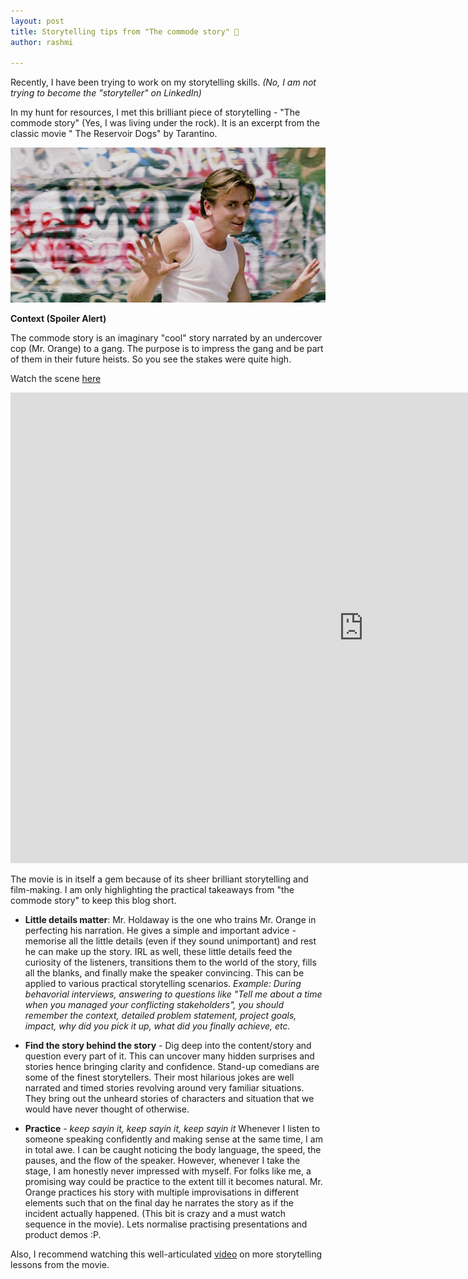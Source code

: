 ```yaml
---
layout: post
title: Storytelling tips from "The commode story" 🚽
author: rashmi

---
```


Recently, I have been trying to work on my storytelling skills.
*(No, I am not trying to become the "storyteller" on LinkedIn)*

In my hunt for resources, I met this brilliant piece of storytelling - "The commode story" (Yes, I was living under the rock). It is an excerpt from the classic movie " The Reservoir Dogs" by Tarantino.

![image](./assets/images/reservoir-dogs.jpeg)


**Context (Spoiler Alert)**

The commode story is an imaginary "cool" story narrated by an undercover cop (Mr. Orange) to a gang. The purpose is to impress the gang and be part of them in their future heists. So you see the stakes were quite high.


Watch the scene [here](
https://www.youtube.com/watch?v=7P-f-nzOTV4)

<iframe width="1130" height="753" src="https://www.youtube.com/embed/7P-f-nzOTV4" title="YouTube video player" frameborder="0" allow="accelerometer; autoplay; clipboard-write; encrypted-media; gyroscope; picture-in-picture" allowfullscreen></iframe>

The movie is in itself a gem because of its sheer brilliant storytelling and film-making. I am only highlighting the practical takeaways from "the commode story" to keep this blog short.


- **Little details matter**: Mr. Holdaway is the one who trains Mr. Orange in perfecting his narration. He gives a simple and important advice - memorise all the little details (even if they sound unimportant) and rest he can make up the story. IRL as well, these little details feed the curiosity of the listeners, transitions them to the world of the story, fills all the blanks, and finally make the speaker convincing. This can be applied to various practical storytelling scenarios. *Example: During behavorial interviews, answering to questions like "Tell me about a time when you managed your conflicting stakeholders", you should remember the context, detailed problem statement, project goals, impact, why did you pick it up, what did you finally achieve, etc.* 

- **Find the story behind the story** - Dig deep into the content/story and question every part of it. This can uncover many hidden surprises and stories hence bringing clarity and confidence. Stand-up comedians are some of the finest storytellers. Their most hilarious jokes are well narrated and timed stories revolving around very familiar situations. They bring out the unheard stories of characters and situation that we would have never thought of otherwise.

- **Practice** - *keep sayin it, keep sayin it, keep sayin it*
 Whenever I listen to someone speaking confidently and making sense at the same time, I am in total awe. I can be caught noticing the body language, the speed, the pauses, and the flow of the speaker. However, whenever I take the stage, I am honestly never impressed with myself. For folks like me, a promising way could be practice to the extent till it becomes natural. Mr. Orange practices his story with multiple improvisations in different elements such that on the final day he narrates the story as if the incident actually happened. (This bit is crazy and a must watch sequence in the movie). Lets normalise practising presentations and product demos :P.

Also, I recommend watching this well-articulated [video](https://www.youtube.com/watch?v=CoM8AlEyjws) on more storytelling lessons from the movie. 